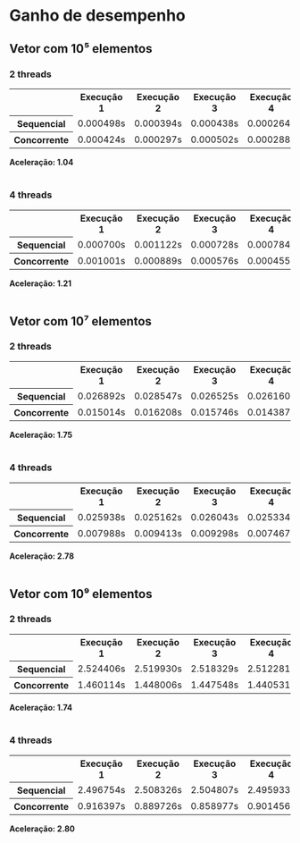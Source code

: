 # Ganho de desempenho

## Vetor com 10⁵ elementos
### 2 threads

<table>
  <tr>
    <th></th>
    <th>Execução 1</th>
    <th>Execução 2</th>
    <th>Execução 3</th>
    <th>Execução 4</th>
    <th>Execução 5</th>
    <th>Média</th>
  </tr>
  <tr>
    <th>Sequencial</th>
    <td>0.000498s</td>
    <td>0.000394s</td>
    <td>0.000438s</td>
    <td>0.000264s</td>
    <td>0.000241s</td>
    <td>0.000367s</td>
  </tr>
  <tr>
    <th>Concorrente</th>
    <td>0.000424s</td>
    <td>0.000297s</td>
    <td>0.000502s</td>
    <td>0.000288s</td>
    <td>0.000254s</td>
    <td>0.000353s</td>
  </tr>
</table>
<strong>Aceleração: 1.04</strong><br>
<br>

### 4 threads

<table>
  <tr>
    <th></th>
    <th>Execução 1</th>
    <th>Execução 2</th>
    <th>Execução 3</th>
    <th>Execução 4</th>
    <th>Execução 5</th>
    <th>Média</th>
  </tr>
  <tr>
    <th>Sequencial</th>
    <td>0.000700s</td>
    <td>0.001122s</td>
    <td>0.000728s</td>
    <td>0.000784s</td>
    <td>0.000856s</td>
    <td>0.000838s</td>
  </tr>
  <tr>
    <th>Concorrente</th>
    <td>0.001001s</td>
    <td>0.000889s</td>
    <td>0.000576s</td>
    <td>0.000455s</td>
    <td>0.000543s</td>
    <td>0.000693s</td>
  </tr>
</table>
<strong>Aceleração: 1.21</strong><br>
<br>

## Vetor com 10⁷ elementos
### 2 threads

<table>
  <tr>
    <th></th>
    <th>Execução 1</th>
    <th>Execução 2</th>
    <th>Execução 3</th>
    <th>Execução 4</th>
    <th>Execução 5</th>
    <th>Média</th>
  </tr>
  <tr>
    <th>Sequencial</th>
    <td>0.026892s</td>
    <td>0.028547s</td>
    <td>0.026525s</td>
    <td>0.026160s</td>
    <td>0.025767s</td>
    <td>0.026778s</td>
  </tr>
  <tr>
    <th>Concorrente</th>
    <td>0.015014s</td>
    <td>0.016208s</td>
    <td>0.015746s</td>
    <td>0.014387s</td>
    <td>0.015203s</td>
    <td>0.015312s</td>
  </tr>
</table>
<strong>Aceleração: 1.75</strong><br>
<br>

### 4 threads

<table>
  <tr>
    <th></th>
    <th>Execução 1</th>
    <th>Execução 2</th>
    <th>Execução 3</th>
    <th>Execução 4</th>
    <th>Execução 5</th>
    <th>Média</th>
  </tr>
  <tr>
    <th>Sequencial</th>
    <td>0.025938s</td>
    <td>0.025162s</td>
    <td>0.026043s</td>
    <td>0.025334s</td>
    <td>0.026146s</td>
    <td>0.025725s</td>
  </tr>
  <tr>
    <th>Concorrente</th>
    <td>0.007988s</td>
    <td>0.009413s</td>
    <td>0.009298s</td>
    <td>0.007467s</td>
    <td>0.012040s</td>
    <td>0.009241s</td>
  </tr>
</table>
<strong>Aceleração: 2.78</strong><br>
<br>

## Vetor com 10⁹ elementos
### 2 threads

<table>
  <tr>
    <th></th>
    <th>Execução 1</th>
    <th>Execução 2</th>
    <th>Execução 3</th>
    <th>Execução 4</th>
    <th>Execução 5</th>
    <th>Média</th>
  </tr>
  <tr>
    <th>Sequencial</th>
    <td>2.524406s</td>
    <td>2.519930s</td>
    <td>2.518329s</td>
    <td>2.512281s</td>
    <td>2.488918s</td>
    <td>2.512773s</td>
  </tr>
  <tr>
    <th>Concorrente</th>
    <td>1.460114s</td>
    <td>1.448006s</td>
    <td>1.447548s</td>
    <td>1.440531s</td>
    <td>1.443032s</td>
    <td>1.447846s</td>
  </tr>
</table>
<strong>Aceleração: 1.74</strong><br>
<br>

### 4 threads

<table>
  <tr>
    <th></th>
    <th>Execução 1</th>
    <th>Execução 2</th>
    <th>Execução 3</th>
    <th>Execução 4</th>
    <th>Execução 5</th>
    <th>Média</th>
  </tr>
  <tr>
    <th>Sequencial</th>
    <td>2.496754s</td>
    <td>2.508326s</td>
    <td>2.504807s</td>
    <td>2.495933s</td>
    <td>2.496025s</td>
    <td>2.500369s</td>
  </tr>
  <tr>
    <th>Concorrente</th>
    <td>0.916397s</td>
    <td>0.889726s</td>
    <td>0.858977s</td>
    <td>0.901456s</td>
    <td>0.899427s</td>
    <td>0.893197s</td>
  </tr>
</table>
<strong>Aceleração: 2.80</strong><br>
<br>

